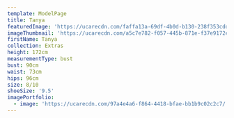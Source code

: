 ```yaml
---
template: ModelPage
title: Tanya
featuredImage: 'https://ucarecdn.com/faffa13a-69df-4b0d-b130-238f353cdd1c/'
imageThumbnail: 'https://ucarecdn.com/a5c7e782-f057-445b-871e-f37e9172eb31/'
firstName: Tanya
collection: Extras
height: 172cm
measurementType: bust
bust: 90cm
waist: 73cm
hips: 96cm
size: 8/10
shoeSize: '9.5'
imagePortfolio:
  - image: 'https://ucarecdn.com/97a4e4a6-f864-4418-bfae-bb1b9c02c2c7/'
---
```


